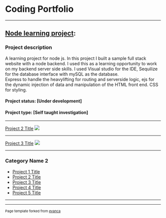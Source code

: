 # Coding Portfolio

---
 
## [Node learning project](https://github.com/Project-neuron/Node.js-project): 



### Project description
A learning project for node js. In this project I built a sample full stack website with a node backend. 
I used this as a learning opportunity to work on my backend server side skills. 
I used Visual studio for the IDE, Sequilize for the database interface with mySQL as the database.  
Express to handle the heavylifting for routing and serverside logic, ejs for the dynamic injection of data and manipulation of the HTML front end. CSS for styling.  

#### Project status: [Under development] 
#### Project type:   [Self taught investigation] 


---
[Project 2 Title](/pdf/sample_presentation.pdf)
<img src="images/dummy_thumbnail.jpg?raw=true"/>

---
[Project 3 Title](http://example.com/)
<img src="images/dummy_thumbnail.jpg?raw=true"/>

---

### Category Name 2

- [Project 1 Title](http://example.com/)
- [Project 2 Title](http://example.com/)
- [Project 3 Title](http://example.com/)
- [Project 4 Title](http://example.com/)
- [Project 5 Title](http://example.com/)

---




---
<p style="font-size:11px">Page template forked from <a href="https://github.com/evanca/quick-portfolio">evanca</a></p>
<!-- Remove above link if you don't want to attibute -->
